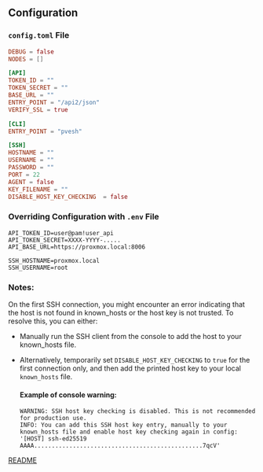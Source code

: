 
## Configuration

### `config.toml` File
```toml
DEBUG = false
NODES = []

[API]
TOKEN_ID = ""
TOKEN_SECRET = ""
BASE_URL = ""
ENTRY_POINT = "/api2/json"
VERIFY_SSL = true

[CLI]
ENTRY_POINT = "pvesh"

[SSH]
HOSTNAME = ""
USERNAME = ""
PASSWORD = ""
PORT = 22
AGENT = false
KEY_FILENAME = ""
DISABLE_HOST_KEY_CHECKING  = false
```

### Overriding Configuration with `.env` File
```dotenv
API_TOKEN_ID=user@pam!user_api
API_TOKEN_SECRET=XXXX-YYYY-.....
API_BASE_URL=https://proxmox.local:8006

SSH_HOSTNAME=proxmox.local
SSH_USERNAME=root
```

### Notes:
On the first SSH connection, you might encounter an error indicating that the host is not found in known_hosts or the host key is not trusted. To resolve this, you can either:

- Manually run the SSH client from the console to add the host to your known_hosts file. 
- Alternatively, temporarily set `DISABLE_HOST_KEY_CHECKING` to `true` for the first connection only, and then add the printed host key to your local `known_hosts` file.

  #### Example of console warning:
    ```commandline
    WARNING: SSH host key checking is disabled. This is not recommended for production use.
    INFO: You can add this SSH host key entry, manually to your known_hosts file and enable host key checking again in config:
    '[HOST] ssh-ed25519 AAAA................................................7qcV'
    ```

[README](../README.md)
